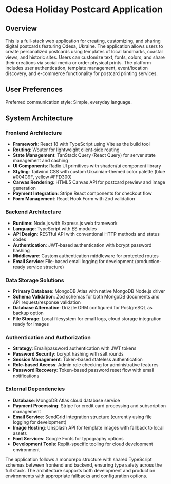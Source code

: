 # Odesa Holiday Postcard Application

## Overview

This is a full-stack web application for creating, customizing, and sharing digital postcards featuring Odesa, Ukraine. The application allows users to create personalized postcards using templates of local landmarks, coastal views, and historic sites. Users can customize text, fonts, colors, and share their creations via social media or order physical prints. The platform includes user authentication, template management, event/location discovery, and e-commerce functionality for postcard printing services.

## User Preferences

Preferred communication style: Simple, everyday language.

## System Architecture

### Frontend Architecture
- **Framework**: React 18 with TypeScript using Vite as the build tool
- **Routing**: Wouter for lightweight client-side routing
- **State Management**: TanStack Query (React Query) for server state management and caching
- **UI Components**: Radix UI primitives with shadcn/ui component library
- **Styling**: Tailwind CSS with custom Ukrainian-themed color palette (blue #004C9F, yellow #FFD300)
- **Canvas Rendering**: HTML5 Canvas API for postcard preview and image generation
- **Payment Integration**: Stripe React components for checkout flow
- **Form Management**: React Hook Form with Zod validation

### Backend Architecture
- **Runtime**: Node.js with Express.js web framework
- **Language**: TypeScript with ES modules
- **API Design**: RESTful API with conventional HTTP methods and status codes
- **Authentication**: JWT-based authentication with bcrypt password hashing
- **Middleware**: Custom authentication middleware for protected routes
- **Email Service**: File-based email logging for development (production-ready service structure)

### Data Storage Solutions
- **Primary Database**: MongoDB Atlas with native MongoDB Node.js driver
- **Schema Validation**: Zod schemas for both MongoDB documents and API request/response validation
- **Database Alternative**: Drizzle ORM configured for PostgreSQL as backup option
- **File Storage**: Local filesystem for email logs, cloud storage integration ready for images

### Authentication and Authorization
- **Strategy**: Email/password authentication with JWT tokens
- **Password Security**: bcrypt hashing with salt rounds
- **Session Management**: Token-based stateless authentication
- **Role-based Access**: Admin role checking for administrative features
- **Password Recovery**: Token-based password reset flow with email notifications

### External Dependencies
- **Database**: MongoDB Atlas cloud database service
- **Payment Processing**: Stripe for credit card processing and subscription management
- **Email Service**: SendGrid integration structure (currently using file logging for development)
- **Image Hosting**: Unsplash API for template images with fallback to local assets
- **Font Services**: Google Fonts for typography options
- **Development Tools**: Replit-specific tooling for cloud development environment

The application follows a monorepo structure with shared TypeScript schemas between frontend and backend, ensuring type safety across the full stack. The architecture supports both development and production environments with appropriate fallbacks and configuration options.